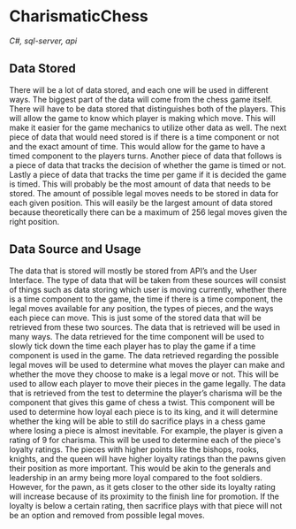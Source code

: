 # CharismaticChess
*C#, sql-server, api*
## Data Stored
There will be a lot of data stored, and each one will be used in different ways. The biggest part of
the data will come from the chess game itself. There will have to be data stored that distinguishes
both of the players. This will allow the game to know which player is making which move. This will
make it easier for the game mechanics to utilize other data as well.
The next piece of data that would need stored is if there is a time component or not and the exact
amount of time. This would allow for the game to have a timed component to the players turns.
Another piece of data that follows is a piece of data that tracks the decision of whether the game is
timed or not. Lastly a piece of data that tracks the time per game if it is decided the game is timed.
This will probably be the most amount of data that needs to be stored. The amount of possible
legal moves needs to be stored in data for each given position. This will easily be the largest
amount of data stored because theoretically there can be a maximum of 256 legal moves given the
right position.
## Data Source and Usage
The data that is stored will mostly be stored from API’s and the User Interface. The type of data that
will be taken from these sources will consist of things such as data storing which user is moving
currently, whether there is a time component to the game, the time if there is a time component,
the legal moves available for any position, the types of pieces, and the ways each piece can move.
This is just some of the stored data that will be retrieved from these two sources.
The data that is retrieved will be used in many ways. The data retrieved for the time component will
be used to slowly tick down the time each player has to play the game if a time component is used
in the game. The data retrieved regarding the possible legal moves will be used to determine what
moves the player can make and whether the move they choose to make is a legal move or not. This
will be used to allow each player to move their pieces in the game legally.
The data that is retrieved from the test to determine the player’s charisma will be the component
that gives this game of chess a twist. This component will be used to determine how loyal each
piece is to its king, and it will determine whether the king will be able to still do sacrifice plays in a
chess game where losing a piece is almost inevitable. For example, the player is given a rating of 9
for charisma. This will be used to determine each of the piece's loyalty ratings. The pieces with
higher points like the bishops, rooks, knights, and the queen will have higher loyalty ratings than
the pawns given their position as more important. This would be akin to the generals and
leadership in an army being more loyal compared to the foot soldiers. However, for the pawn, as it
gets closer to the other side its loyalty rating will increase because of its proximity to the finish line
for promotion. If the loyalty is below a certain rating, then sacrifice plays with that piece will not be
an option and removed from possible legal moves.
